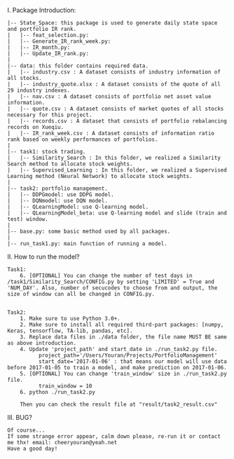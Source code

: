 I. Package Introduction:

    |-- State_Space: this package is used to generate daily state space and portfolio IR rank.
    |   |-- feat_selection.py: 
    |   |-- Generate_IR_rank_week.py:
    |   |-- IR_month.py:
    |   |-- Update_IR_rank.py:
    |
    |-- data: this folder contains required data.
    |   |-- industry.csv : A dataset consists of industry information of all stocks.
    |   |-- industry_quote.xlsx : A dataset consists of the quote of all 29 industry indexes.
    |   |-- nav.csv : A dataset consists of portfolio net asset value information.
    |   |-- quote.csv : A dataset consists of market quotes of all stocks necessary for this project.
    |   |-- records.csv : A dataset that consists of portfolio rebalancing records on Xueqiu.
    |   |-- IR_rank_week.csv : A dataset consists of information ratio rank based on weekly performances of portfolios.
    |
    |-- task1: stock trading.
    |   |-- Similarity_Search : In this folder, we realized a Similarity Search method to allocate stock weights.
    |   |-- Supervised_Learning : In this folder, we realized a Supervised Learning method (Neural Network) to allocate stock weights.
    |
    |-- task2: portfolio management.
    |   |-- DDPGmodel: use DDPG model.
    |   |-- DQNmodel: use DQN model.
    |   |-- QLearningModel: use Q-learning model.
    |   |-- QLearningModel_beta: use Q-learning model and slide (train and test) window.
    |
    |-- base.py: some basic method used by all packages.
    |
    |-- run_task1.py: main function of running a model.


II. How to run the model?

    Task1:
        6. [OPTIONAL] You can change the number of test days in /task1/Similarity_Search/CONFIG.py by setting 'LIMITED' = True and 'NUM_DAY'. Also, number of secucodes to choose from and output, the size of window can all be changed in CONFIG.py.


    Task2:
        1. Make sure to use Python 3.0+.
        2. Make sure to install all required third-part packages: [numpy, Keras, tensorflow, TA-lib, pandas, etc].
        3. Replace data files in ./data folder, the file name MUST BE same as above introduction.
        4. Update 'project_path' and start_date in ./run_task2.py file.
              project_path='/Users/Youran/Projects/PortfolioManagement'
              start_date='2017-01-06' : that means our model will use data before 2017-01-05 to train a model, and make prediction on 2017-01-06.
        5. [OPTIONAL] You can change 'train_window' size in ./run_task2.py file.
              train_window = 10
        6. python ./run_task2.py

        Then you can check the result file at "result/task2_result.csv"

III. BUG?

    Of course...
    If some strange error appear, calm down please, re-run it or contact me thx! email: cheeryouran@yeah.net
    Have a good day!
